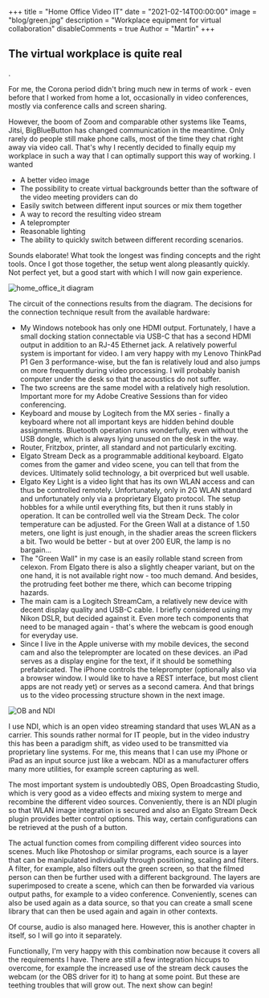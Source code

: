 +++
title = "Home Office Video IT"
date = "2021-02-14T00:00:00"
image = "blog/green.jpg"
description = "Workplace equipment for virtual collaboration"
disableComments = true
Author = "Martin"
+++

## The virtual workplace is quite real

.

For me, the Corona period didn't bring much new in terms of work - even before that I worked from home a lot, occasionally in video conferences, mostly via conference calls and screen sharing.

However, the boom of Zoom and comparable other systems like Teams, Jitsi, BigBlueButton has changed communication in the meantime. Only rarely do people still make phone calls, most of the time they chat right away via video call. That's why I recently decided to finally equip my workplace in such a way that I can optimally support this way of working. I wanted

* A better video image
* The possibility to create virtual backgrounds better than the software of the video meeting providers can do
* Easily switch between different input sources or mix them together
* A way to record the resulting video stream
* A teleprompter
* Reasonable lighting
* The ability to quickly switch between different recording scenarios.

Sounds elaborate! What took the longest was finding concepts and the right tools. Once I got those together, the setup went along pleasantly quickly. Not perfect yet, but a good start with which I will now gain experience. 

![home_office_it diagram](https://res.cloudinary.com/dzw4emsdt/image/upload/c_scale,w_900,q_auto/v1613335266/selfscrum/Portfolio-Digital_Consulting_mfjsmx.png)

The circuit of the connections results from the diagram. The decisions for the connection technique result from the available hardware:

* My Windows notebook has only one HDMI output. Fortunately, I have a small docking station connectable via USB-C that has a second HDMI output in addition to an RJ-45 Ethernet jack. A relatively powerful system is important for video. I am very happy with my Lenovo ThinkPad P1 Gen 3 performance-wise, but the fan is relatively loud and also jumps on more frequently during video processing. I will probably banish computer under the desk so that the acoustics do not suffer.
* The two screens are the same model with a relatively high resolution. Important more for my Adobe Creative Sessions than for video conferencing.
* Keyboard and mouse by Logitech from the MX series - finally a keyboard where not all important keys are hidden behind double assignments. Bluetooth operation runs wonderfully, even without the USB dongle, which is always lying unused on the desk in the way.
* Router, Fritzbox, printer, all standard and not particularly exciting.
* Elgato Stream Deck as a programmable additional keyboard. Elgato comes from the gamer and video scene, you can tell that from the devices. Ultimately solid technology, a bit overpriced but well usable.
* Elgato Key Light is a video light that has its own WLAN access and can thus be controlled remotely. Unfortunately, only in 2G WLAN standard and unfortunately only via a proprietary Elgato protocol. The setup hobbles for a while until everything fits, but then it runs stably in operation. It can be controlled well via the Stream Deck. The color temperature can be adjusted. For the Green Wall at a distance of 1.50 meters, one light is just enough, in the shadier areas the screen flickers a bit. Two would be better - but at over 200 EUR, the lamp is no bargain...
* The "Green Wall" in my case is an easily rollable stand screen from celexon. From Elgato there is also a slightly cheaper variant, but on the one hand, it is not available right now - too much demand. And besides, the protruding feet bother me there, which can become tripping hazards. 
* The main cam is a Logitech StreamCam, a relatively new device with decent display quality and USB-C cable. I briefly considered using my Nikon DSLR, but decided against it. Even more tech components that need to be managed again - that's where the webcam is good enough for everyday use.
* Since I live in the Apple universe with my mobile devices, the second cam and also the teleprompter are located on these devices. an iPad serves as a display engine for the text, if it should be something prefabricated. The iPhone controls the teleprompter (optionally also via a browser window. I would like to have a REST interface, but most client apps are not ready yet) or serves as a second camera. And that brings us to the video processing structure shown in the next image.

![OB and NDI](https://res.cloudinary.com/dzw4emsdt/image/upload/c_scale,w_900,q_auto/v1613339559/selfscrum/Portfolio-Digital_Consulting_ckt3dt.png)

I use NDI, which is an open video streaming standard that uses WLAN as a carrier. This sounds rather normal for IT people, but in the video industry this has been a paradigm shift, as video used to be transmitted via proprietary line systems. For me, this means that I can use my iPhone or iPad as an input source just like a webcam. NDI as a manufacturer offers many more utilities, for example screen capturing as well.

The most important system is undoubtedly OBS, Open Broadcasting Studio, which is very good as a video effects and mixing system to merge and recombine the different video sources. Conveniently, there is an NDI plugin so that WLAN image integration is secured and also an Elgato Stream Deck plugin provides better control options. This way, certain configurations can be retrieved at the push of a button.

The actual function comes from compiling different video sources into scenes. Much like Photoshop or similar programs, each source is a layer that can be manipulated individually through positioning, scaling and filters. A filter, for example, also filters out the green screen, so that the filmed person can then be further used with a different background. The layers are superimposed to create a scene, which can then be forwarded via various output paths, for example to a video conference. Conveniently, scenes can also be used again as a data source, so that you can create a small scene library that can then be used again and again in other contexts.

Of course, audio is also managed here. However, this is another chapter in itself, so I will go into it separately.

Functionally, I'm very happy with this combination now because it covers all the requirements I have. There are still a few integration hiccups to overcome, for example the increased use of the stream deck causes the webcam (or the OBS driver for it) to hang at some point. But these are teething troubles that will grow out. The next show can begin!




